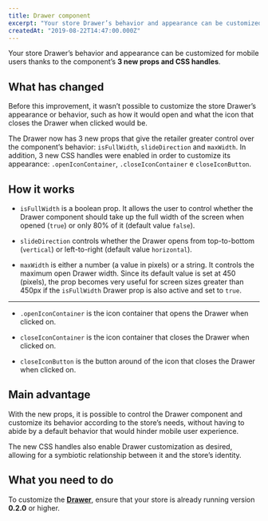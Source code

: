 ```yaml
---
title: Drawer component 
excerpt: "Your store Drawer’s behavior and appearance can be customized for mobile users thanks to the component’s 3 new props and CSS handles."
createdAt: "2019-08-22T14:47:00.000Z"
---
```


Your store Drawer’s behavior and appearance can be customized for mobile users thanks to the component’s **3 new props and CSS handles**.

## What has changed

Before this improvement, it wasn’t possible to customize the store Drawer’s appearance or behavior, such as how it would open and what the icon that closes the Drawer when clicked would be.

The Drawer now has 3 new props that give the retailer greater control over the component’s behavior: `isFullWidth`, `slideDirection` and `maxWidth`. In addition, 3 new CSS handles were enabled in order to customize its appearance: `.openIconContainer`, `.closeIconContainer` e `closeIconButton`.

## How it works

-  `isFullWidth`  is a boolean prop. It allows the user to control whether the Drawer component should take up the full width of the screen when opened (`true`) or only 80% of it (default value `false`).

- `slideDirection` controls whether the Drawer opens from top-to-bottom (`vertical`) or left-to-right (default value `horizontal`).

- `maxWidth`  is either a number (a value in pixels) or a string. It controls the maximum open Drawer width. Since its default value is set at 450 (pixels), the prop becomes very useful for screen sizes greater than 450px if the `isFullWidth` Drawer prop is also active and set to `true`.

---

- `.openIconContainer` is the icon container that opens the Drawer when clicked on.

- `closeIconContainer` is the icon container that closes the Drawer when clicked on.

- `closeIconButton` is the button around of the icon that closes the Drawer when clicked on.

## Main advantage

With the new props, it is possible to control the Drawer component and customize its behavior according to the store’s needs, without having to abide by a default behavior that would hinder mobile user experience.

The new CSS handles also enable Drawer customization as desired, allowing for a symbiotic relationship between it and the store’s identity.

## What you need to do

To customize the [**Drawer**](https://github.com/vtex-apps/drawer), ensure that your store is already running version __0.2.0__ or higher.
